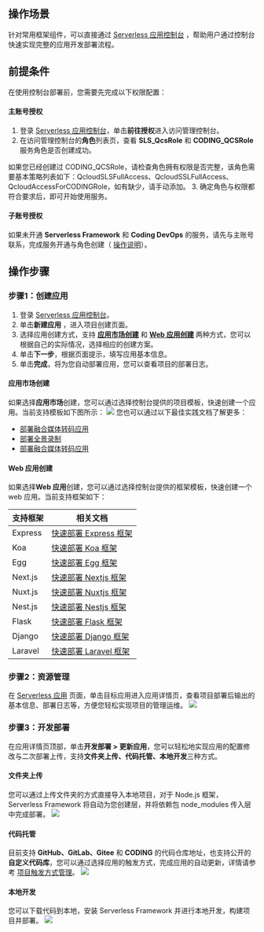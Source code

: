 ## 操作场景

针对常用框架组件，可以直接通过 [Serverless 应用控制台](https://console.cloud.tencent.com/sls?from=quickstart) ，帮助用户通过控制台快速实现完整的应用开发部署流程。


## 前提条件
在使用控制台部署前，您需要先完成以下权限配置：

#### 主账号授权
1. 登录 [Serverless 应用控制台](https://console.cloud.tencent.com/sls?from=quickstart)，单击**前往授权**进入访问管理控制台。
2. 在访问管理控制台的**角色**列表页，查看 **SLS_QcsRole** 和 **CODING_QCSRole** 服务角色是否创建成功。
<dx-alert infotype="notice" title="">
如果您已经创建过 CODING_QCSRole，请检查角色拥有权限是否完整，该角色需要基本策略列表如下：QcloudSLSFullAccess、QcloudSSLFullAccess、QcloudAccessForCODINGRole，如有缺少，请手动添加。
</dx-alert>
3. 确定角色与权限都符合要求后，即可开始使用服务。

#### 子账号授权
如果未开通 **Serverless Framework** 和 **Coding DevOps** 的服务，请先与主账号联系，完成服务开通与角色创建（ [操作说明](#1)）。



## 操作步骤
### 步骤1：创建应用
1. 登录 [Serverless 应用控制台](https://console.cloud.tencent.com/ssr)。
2. 单击**新建应用** ，进入项目创建页面。
3. 选择应用创建方式，支持 **[应用市场创建](#1)** 和 **[Web 应用创建](#2)** 两种方式，您可以根据自己的实际情况，选择相应的创建方案。
4. 单击**下一步**，根据页面提示，填写应用基本信息。
5. 单击**完成**，将为您自动部署应用，您可以查看项目的部署日志。
 
<span id="1"></span>
#### 应用市场创建
如果选择**应用市场**创建，您可以通过选择控制台提供的项目模板，快速创建一个应用。当前支持模板如下图所示：
![](https://qcloudimg.tencent-cloud.cn/raw/d2d9f1ec19c466f06203ac92e9e6d535.png)
您也可以通过以下最佳实践文档了解更多：
- [部署融合媒体转码应用](https://cloud.tencent.com/document/product/1154/58669)
- [部署全景录制](https://cloud.tencent.com/document/product/1154/58901)
- [部署融合媒体转码应用](https://cloud.tencent.com/document/product/1154/58669)






<span id="2"></span>
#### Web 应用创建
 如果选择**Web 应用**创建，您可以通过选择控制台提供的框架模板，快速创建一个 web 应用。当前支持框架如下：


| 支持框架 |相关文档| 
|---------|--------- |
| Express |[快速部署 Express 框架](https://cloud.tencent.com/document/product/583/56114)|
| Koa |[快速部署 Koa 框架](https://cloud.tencent.com/document/product/583/59231)|
| Egg |[快速部署 Egg 框架](https://cloud.tencent.com/document/product/583/59230)|
| Next.js |[快速部署 Nextjs 框架](https://cloud.tencent.com/document/product/583/59234)|
| Nuxt.js |[快速部署 Nuxtjs 框架](https://cloud.tencent.com/document/product/583/59235)|
| Nest.js |[快速部署 Nestjs 框架](https://cloud.tencent.com/document/product/583/59233)|
| Flask |[快速部署 Flask 框架](https://cloud.tencent.com/document/product/583/58367)|
| Django |[快速部署 Django 框架](https://cloud.tencent.com/document/product/583/59438)|
| Laravel |[快速部署 Laravel 框架](https://cloud.tencent.com/document/product/583/59232)|


 
 
 
   
### 步骤2：资源管理
在 [Serverless 应用](https://console.cloud.tencent.com/ssr) 页面，单击目标应用进入应用详情页，查看项目部署后输出的基本信息、部署日志等，方便您轻松实现项目的管理运维。
![](https://qcloudimg.tencent-cloud.cn/raw/91d51adb77e78899517039f2d88bf201.png) 



### 步骤3：开发部署
在应用详情页顶部，单击**开发部署 > 更新应用**，您可以轻松地实现应用的配置修改与二次部署上传，支持**文件夹上传、代码托管、本地开发**三种方式。


#### 文件夹上传
 您可以通过上传文件夹的方式直接导入本地项目，对于 Node.js 框架，Serverless Framework 将自动为您创建层，并将依赖包 node_modules 传入层中完成部署。
 ![](https://qcloudimg.tencent-cloud.cn/raw/3ecb1c0091093e4a300c005d081fb4e4.png)
 

#### 代码托管
 目前支持 **GitHub、GitLab、Gitee** 和 **CODING** 的代码仓库地址，也支持公开的**自定义代码库**，您可以通过选择应用的触发方式，完成应用的自动更新，详情请参考 [项目触发方式管理](https://cloud.tencent.com/document/product/1242/49637)。
![](https://qcloudimg.tencent-cloud.cn/raw/315e2e08f93624109ea50a180536e53a.png)
 
#### 本地开发
您可以下载代码到本地，安装 Serverless Framework 并进行本地开发，构建项目并部署。
![](https://qcloudimg.tencent-cloud.cn/raw/b1d55796296112160a075a3bf2ef41f2.png)
